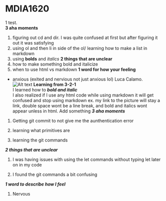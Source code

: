 # MDIA1620
1 test.  
 **3 aha moments**
1. figuring out cd and dir. I was quite confused at first but after figuring it out it was satisfying
2. using ol and then li in side of the ol/ learning how to make a list in markdown
3.  using **bolds** and *italics* 
**2 things that are unclear**
1. how to make something bold and italicize
2. when to use html vs markdown
**1 word for how your feeling**
- anxious (exited and nervious not just anxious lol)
Luca Calamo.  
![Alt text](https://github.com/user-attachments/assets/9c69ef94-0f7e-4f45-90bb-76ca02f39484)
**Learning from 3-2-1**  
I learned how to ***bold and italic***  
I also realized if I use any html code while using markdown it will get confused and stop using markdown ex. my link to the picture will stay a link, double space wont be a line break, and bold and italics wont appear unless in html.
Add something
***3 aha moments***

1. Getting git commit to not give me the aunthentication error

2. learning what primitives are

3. learning the git commands 

***2 things that are unclear***

1. I was having issues with using the let commands without typing let later on in my code

2. I found the git commands a bit confusing

***1 word to describe how I feel***

1. Nervous 